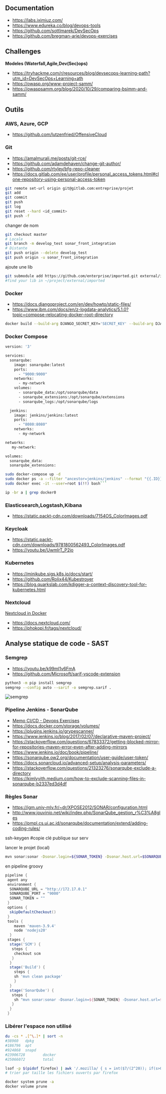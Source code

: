 ## Documentation

- https://labs.iximiuz.com/
- https://www.edureka.co/blog/devops-tools
- https://github.com/sottlmarek/DevSecOps
- https://github.com/bregman-arie/devops-exercises

## Challenges

**Modeles (Waterfall,Agile,Dev(Sec)ops)**

- https://tryhackme.com/r/resources/blog/devsecops-learning-path?utm_id=DevSecOps+Learning+ath
- https://owasp.org/www-project-samm/
- https://owaspsamm.org/blog/2020/10/29/comparing-bsimm-and-samm/

## Outils

### AWS, Azure, GCP

- https://github.com/lutzenfried/OffensiveCloud

### Git

- https://amalmurali.me/posts/git-rce/
- https://github.com/adamdehaven/change-git-author/
- https://github.com/rtyley/bfg-repo-cleaner
- https://docs.gitlab.com/ee/user/profile/personal_access_tokens.html#clone-repository-using-personal-access-token

```bash
git remote set-url origin git@gitlab.com:entreprise/projet
git add
git commit
git push
git log
git reset --hard <id_commit>
git push -f
```

changer de nom
```bash
git checkout master
# Locale
git branch -m develop_test sonar_front_integration
# Distante
git push origin --delete develop_test
git push origin -u sonar_front_integration
```

ajoute une lib
```bash
git submodule add https://github.com/enterprise/imported.git external/imported
#find your lib in ~/project/external/imported
```

### Docker

- https://docs.djangoproject.com/en/dev/howto/static-files/
- https://www.ibm.com/docs/en/z-logdata-analytics/5.1.0?topic=compose-relocating-docker-root-directory

```bash
docker build --build-arg DJANGO_SECRET_KEY='SECRET_KEY' --build-arg DJANGO_DEBUG=False --build-arg DJANGO_ALLOWED_HOSTS=127.0.0.1,localhost -t chatbox . && docker run -p 80:80 chatbox
```

### Docker Compose

```bash
version: '3'

services:
  sonarqube:
    image: sonarqube:latest
    ports:
      - "9000:9000"
    networks:
      - my-network
    volumes:
      - sonarqube_data:/opt/sonarqube/data
      - sonarqube_extensions:/opt/sonarqube/extensions
      - sonarqube_logs:/opt/sonarqube/logs

  jenkins:
    image: jenkins/jenkins:latest
    ports:
      - "8080:8080"
    networks:
      - my-network

networks:
   my-network:

volumes:
  sonarqube_data:
  sonarqube_extensions:
```

```bash
sudo docker-compose up -d
sudo docker ps -a --filter "ancestor=jenkins/jenkins" --format "{{.ID}}"
sudo docker exec -it --user=root $(!!) bash```
```

```bash
ip -br a | grep docker0
```

### Elasticsearch,Logstash,Kibana

- https://static.packt-cdn.com/downloads/7154OS_ColorImages.pdf

### Keycloak

- https://static.packt-cdn.com/downloads/9781800562493_ColorImages.pdf
- https://youtu.be/UwmIrT_P2jo

### Kubernetes

- https://minikube.sigs.k8s.io/docs/start/
- https://github.com/Rolix44/Kubestroyer
- https://blog.quarkslab.com/kdigger-a-context-discovery-tool-for-kubernetes.html

### Nextcloud

[Nextcloud in Docker](./docker-compose.yml)

- https://docs.nextcloud.com/
- https://phokopi.fr/tags/nextcloud/

## Analyse statique de code - SAST

### Semgrep

- https://youtu.be/k99ml1v6FmA
- https://github.com/Microsoft/sarif-vscode-extension

```bash
python3 -m pip install semgrep
semgrep --config auto --sarif -o semgrep.sarif .
```

![semgrep](./images/semgrep.png)

### Pipeline Jenkins - SonarQube

- [Memo CI/CD - Devops Exercises](https://github.com/bregman-arie/devops-exercises/blob/master/topics/cicd/README.md)
- https://docs.docker.com/storage/volumes/
- https://plugins.jenkins.io/grypescanner/
- https://www.jenkins.io/blog/2017/02/07/declarative-maven-project/
- https://stackoverflow.com/questions/67833372/getting-blocked-mirror-for-repositories-maven-error-even-after-adding-mirrors
- https://www.jenkins.io/doc/book/pipeline/
- https://sonarqube.ow2.org/documentation/user-guide/user-token/
- https://docs.sonarcloud.io/advanced-setup/analysis-parameters/
- https://stackoverflow.com/questions/21323276/sonarqube-exclude-a-directory
- https://kimlyvith.medium.com/how-to-exclude-scanning-files-in-sonarqube-b2337ed3d4df

### Règles Sonar

- https://igm.univ-mlv.fr/~dr/XPOSE2012/SONAR/configuration.html
- http://www.jouvinio.net/wiki/index.php/SonarQube_gestion_r%C3%A8gles
- https://pmpl.cs.ui.ac.id/sonarqube/documentation/extend/adding-coding-rules/

ssh-keygen #copie clé publique sur serv

lancer le projet (local)

```bash
mvn sonar:sonar -Dsonar.login=${SONAR_TOKEN} -Dsonar.host.url=$SONARQUBE_URL:$SONARQUBE_PORT -Dsonar.sourceEncoding=UTF-8 -Dsonar.sources=./ -Dsonar.sources=src
```

en pipeline groovy

```groovy
pipeline {
 agent any
 environment {
  SONARQUBE_URL = "http://172.17.0.1"
  SONARQUBE_PORT = "9000"
  SONAR_TOKEN = ""
 }
 options {
  skipDefaultCheckout()
 }
 tools {
    maven 'maven-3.9.4'
    node 'nodejs20'
  }
 stages {
  stage('SCM') {
   steps {
    checkout scm
   }
  }
  stage('Build') {
    steps {
    sh 'mvn clean package'
    }
  }
  stage('SonarQube') {
   steps {
    sh "mvn sonar:sonar -Dsonar.login=${SONAR_TOKEN} -Dsonar.host.url=$SONARQUBE_URL:$SONARQUBE_PORT -Dsonar.sourceEncoding=UTF-8 -Dsonar.sources=./ -Dsonar.sources=src"
   }
  }
 }
```

### Libérer l'espace non utilisé

```bash
du -cs * .[^\.]* | sort -n
#38960   dpkg
#186796  apt
#924868  snapd
#23906728        docker
#25066072        total
```

```bash
lsof -p $(pidof firefox) | awk '/.mozilla/ { s = int($7/(2^20)); if(s>0) print (s)" MB -- "$9 | "sort -rn" }'
# trier par taille les fichiers ouverts par firefox
```

```bash
docker system prune -a
docker volume prune
```
